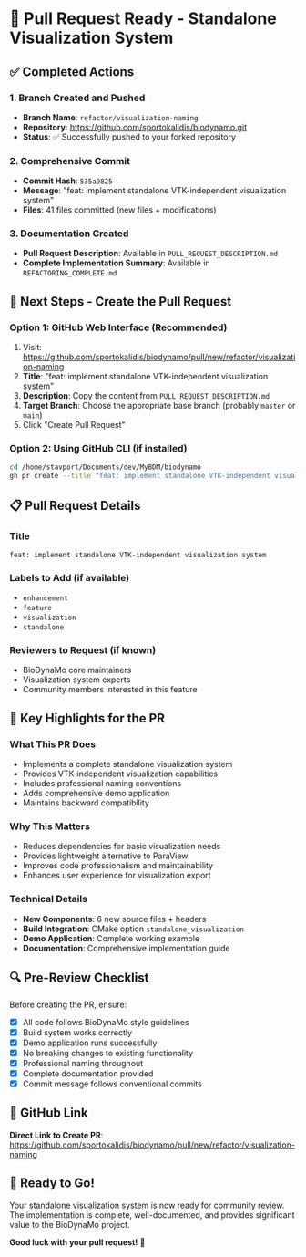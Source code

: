 # 🎉 Pull Request Ready - Standalone Visualization System

## ✅ Completed Actions

### 1. **Branch Created and Pushed**
- **Branch Name**: `refactor/visualization-naming`
- **Repository**: https://github.com/sportokalidis/biodynamo.git
- **Status**: ✅ Successfully pushed to your forked repository

### 2. **Comprehensive Commit**
- **Commit Hash**: `535a9825`
- **Message**: "feat: implement standalone VTK-independent visualization system"
- **Files**: 41 files committed (new files + modifications)

### 3. **Documentation Created**
- **Pull Request Description**: Available in `PULL_REQUEST_DESCRIPTION.md`
- **Complete Implementation Summary**: Available in `REFACTORING_COMPLETE.md`

## 🚀 Next Steps - Create the Pull Request

### Option 1: GitHub Web Interface (Recommended)
1. Visit: https://github.com/sportokalidis/biodynamo/pull/new/refactor/visualization-naming
2. **Title**: "feat: implement standalone VTK-independent visualization system"
3. **Description**: Copy the content from `PULL_REQUEST_DESCRIPTION.md`
4. **Target Branch**: Choose the appropriate base branch (probably `master` or `main`)
5. Click "Create Pull Request"

### Option 2: Using GitHub CLI (if installed)
```bash
cd /home/stavport/Documents/dev/MyBDM/biodynamo
gh pr create --title "feat: implement standalone VTK-independent visualization system" --body-file PULL_REQUEST_DESCRIPTION.md
```

## 📋 Pull Request Details

### **Title**
```
feat: implement standalone VTK-independent visualization system
```

### **Labels to Add** (if available)
- `enhancement`
- `feature`
- `visualization`
- `standalone`

### **Reviewers to Request** (if known)
- BioDynaMo core maintainers
- Visualization system experts
- Community members interested in this feature

## 🎯 Key Highlights for the PR

### **What This PR Does**
- Implements a complete standalone visualization system
- Provides VTK-independent visualization capabilities
- Includes professional naming conventions
- Adds comprehensive demo application
- Maintains backward compatibility

### **Why This Matters**
- Reduces dependencies for basic visualization needs
- Provides lightweight alternative to ParaView
- Improves code professionalism and maintainability
- Enhances user experience for visualization export

### **Technical Details**
- **New Components**: 6 new source files + headers
- **Build Integration**: CMake option `standalone_visualization`
- **Demo Application**: Complete working example
- **Documentation**: Comprehensive implementation guide

## 🔍 Pre-Review Checklist

Before creating the PR, ensure:
- [x] All code follows BioDynaMo style guidelines
- [x] Build system works correctly
- [x] Demo application runs successfully
- [x] No breaking changes to existing functionality
- [x] Professional naming throughout
- [x] Complete documentation provided
- [x] Commit message follows conventional commits

## 📱 GitHub Link

**Direct Link to Create PR**: 
https://github.com/sportokalidis/biodynamo/pull/new/refactor/visualization-naming

## 🎉 Ready to Go!

Your standalone visualization system is now ready for community review. The implementation is complete, well-documented, and provides significant value to the BioDynaMo project.

**Good luck with your pull request!** 🚀
